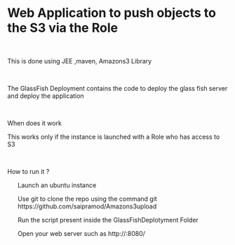 <h1> Web Application to push objects to the S3 via the Role </h1>
<br>
<p> This is done using JEE ,maven, Amazons3 Library </p>
<br>
<p> The GlassFish Deployment contains the code to deploy the glass fish server and deploy the application </p>
<br>
<p> When does it work </p>
<p> This works only if the instance is launched with a Role who has access to S3</p> <br>
<p> How to run it ? </p>
<ul> Launch an ubuntu instance </ul>
<ul> Use git to clone the repo using the command git https://github.com/saipramod/Amazons3upload </ul>
<ul> Run the script present inside the GlassFishDeplotyment Folder</ul>
<ul> Open your web server such as http://<ip address>:8080/ </ul>



